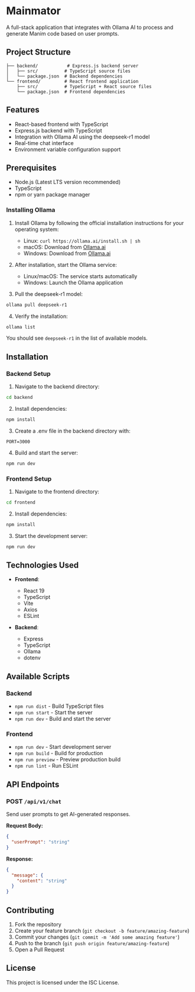 # Mainmator

A full-stack application that integrates with Ollama AI to process and generate Manim code based on user prompts.

## Project Structure

```
├── backend/           # Express.js backend server
│   ├── src/          # TypeScript source files
│   └── package.json  # Backend dependencies
└── frontend/         # React frontend application
    ├── src/          # TypeScript + React source files
    └── package.json  # Frontend dependencies
```

## Features

- React-based frontend with TypeScript
- Express.js backend with TypeScript
- Integration with Ollama AI using the deepseek-r1 model
- Real-time chat interface
- Environment variable configuration support

## Prerequisites

- Node.js (Latest LTS version recommended)
- TypeScript
- npm or yarn package manager

### Installing Ollama

1. Install Ollama by following the official installation instructions for your operating system:

   - Linux: `curl https://ollama.ai/install.sh | sh`
   - macOS: Download from [Ollama.ai](https://ollama.ai)
   - Windows: Download from [Ollama.ai](https://ollama.ai)

2. After installation, start the Ollama service:

   - Linux/macOS: The service starts automatically
   - Windows: Launch the Ollama application

3. Pull the deepseek-r1 model:

```bash
ollama pull deepseek-r1
```

4. Verify the installation:

```bash
ollama list
```

You should see `deepseek-r1` in the list of available models.

## Installation

### Backend Setup

1. Navigate to the backend directory:

```bash
cd backend
```

2. Install dependencies:

```bash
npm install
```

3. Create a .env file in the backend directory with:

```
PORT=3000
```

4. Build and start the server:

```bash
npm run dev
```

### Frontend Setup

1. Navigate to the frontend directory:

```bash
cd frontend
```

2. Install dependencies:

```bash
npm install
```

3. Start the development server:

```bash
npm run dev
```

## Technologies Used

- **Frontend**:

  - React 19
  - TypeScript
  - Vite
  - Axios
  - ESLint

- **Backend**:
  - Express
  - TypeScript
  - Ollama
  - dotenv

## Available Scripts

### Backend

- `npm run dist` - Build TypeScript files
- `npm run start` - Start the server
- `npm run dev` - Build and start the server

### Frontend

- `npm run dev` - Start development server
- `npm run build` - Build for production
- `npm run preview` - Preview production build
- `npm run lint` - Run ESLint

## API Endpoints

### POST `/api/v1/chat`

Send user prompts to get AI-generated responses.

**Request Body:**

```json
{
  "userPrompt": "string"
}
```

**Response:**

```json
{
  "message": {
    "content": "string"
  }
}
```

## Contributing

1. Fork the repository
2. Create your feature branch (`git checkout -b feature/amazing-feature`)
3. Commit your changes (`git commit -m 'Add some amazing feature'`)
4. Push to the branch (`git push origin feature/amazing-feature`)
5. Open a Pull Request

## License

This project is licensed under the ISC License.
